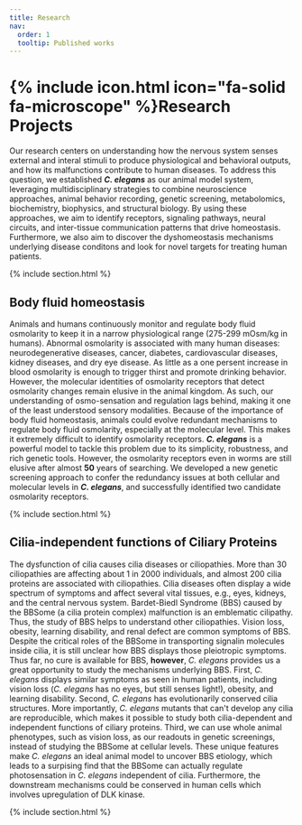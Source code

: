 ```yaml
---
title: Research 
nav:
  order: 1
  tooltip: Published works
---
```


# {% include icon.html icon="fa-solid fa-microscope" %}Research Projects

Our research centers on understanding how the nervous system senses external and interal stimuli to produce physiological and behavioral outputs, and how its malfunctions contribute to human diseases. To address this question, we established ***C. elegans*** as our animal model system, leveraging multidisciplinary strategies to combine neuroscience approaches, animal behavior recording, genetic screening, metabolomics, biochemistry, biophysics, and structural biology.  By using these approaches, we aim to identify receptors, signaling pathways, neural circuits, and inter-tissue communication patterns that drive homeostasis.  Furthermore, we also aim to discover the dyshomeostasis mechanisms underlying disease conditons and look for novel targets for treating human patients.

{% include section.html %}

## Body fluid homeostasis

Animals and humans continuously monitor and regulate body fluid osmolarity to keep it in a narrow physiological range (275-299 mOsm/kg in humans).  Abnormal osmolarity is associated with many human diseases: neurodegenerative diseases, cancer, diabetes, cardiovascular diseases, kidney diseases, and dry eye disease.  As little as a one persent increase in blood osmolarity is enough to trigger thirst and promote drinking behavior.  However, the molecular identities of osmolarity receptors that detect osmolarity changes remain elusive in the animal kingdom.  As such, our understanding of osmo-sensation and regulation lags behind, making it one of the least understood sensory modalities.  Because of the importance of body fluid homeostasis, animals could evolve redundant mechanisms to regulate body fluid osmolarity, especially at the molecular level.  This makes it extremely difficult to identify osmolarity receptors.  ***C. elegans*** is a powerful model to tackle this problem due to its simplicity, robustness, and rich genetic tools.  However, the osmolarity receptors even in worms are still elusive after almost **50** years of searching.  We developed a new genetic screening approach to confer the redundancy issues at both cellular and molecular levels in ***C. elegans***, and successfully identified two candidate osmolarity receptors.

{% include section.html %}

## Cilia-independent functions of Ciliary Proteins

The dysfunction of cilia causes cilia diseases or ciliopathies.  More than 30 ciliopathies are affecting about 1 in 2000 individuals, and almost 200 cilia proteins are associated with ciliopathies.  Cilia diseases often display a wide spectrum of symptoms and affect several vital tissues, e.g., eyes, kidneys, and the central nervous system.  Bardet-Biedl Syndrome (BBS) caused by the BBSome (a cilia protein complex) malfunction is an emblematic cilipathy.  Thus, the study of BBS helps to understand other ciliopathies.  Vision loss, obesity, learning disability, and renal defect are common symptoms of BBS.  Despite the critical roles of the BBSome in transporting signalin molecules inside cilia, it is still unclear how BBS displays those pleiotropic symptoms.  Thus far, no cure is available for BBS, **however**, *C. elegans* provides us a great opportunity to study the mechanisms underlying BBS.  First, *C. elegans* displays similar symptoms as seen in human patients, including vision loss (*C. elegans* has no eyes, but still senses light!), obesity, and learning disability.  Second, *C. elegans* has evolutionarily conserved cilia structures.  More importantly, *C. elegans* mutants that can't develop any cilia are reproducible, which makes it possible to study both cilia-dependent and independent functions of ciliary proteins.  Third, we can use whole animal phenotypes, such as vision loss, as our readouts in genetic screenings, instead of studying the BBSome at cellular levels.  These unique features make *C. elegans* an ideal animal model to uncover BBS etiology, which leads to a surpising find that the BBSome can actually regulate photosensation in *C. elegans* independent of cilia.  Furthermore, the downstream mechanisms could be conserved in human cells which involves upregulation of DLK kinase.

{% include section.html %}
